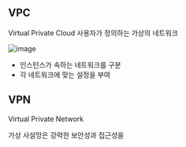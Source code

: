 ## VPC

Virtual Private Cloud 사용자가 정의하는 가상의 네트워크

![image](https://user-images.githubusercontent.com/45115557/148016870-0d8b7ce1-2a68-4b42-9a36-c63c923fa545.png)
+ 인스턴스가 속하는 네트워크를 구분 
+ 각 네트워크에 맞는 설정을 부여

## VPN

Virtual Private Network

가상 사설망은 강력한 보안성과 접근성을 

